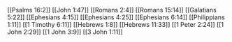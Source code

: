[[Psalms 16:2]]
[[John 1:47]]
[[Romans 2:4]]
[[Romans 15:14]]
[[Galatians 5:22]]
[[Ephesians 4:15]]
[[Ephesians 4:25]]
[[Ephesians 6:14]]
[[Philippians 1:11]]
[[1 Timothy 6:11]]
[[Hebrews 1:8]]
[[Hebrews 11:33]]
[[1 Peter 2:24]]
[[1 John 2:29]]
[[1 John 3:9]]
[[3 John 1:11]]
